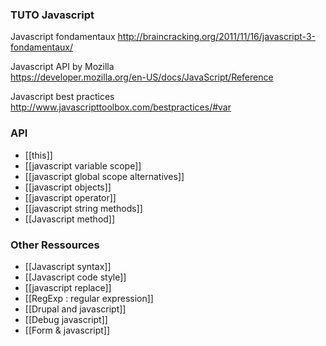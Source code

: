 ### TUTO Javascript

Javascript fondamentaux
http://braincracking.org/2011/11/16/javascript-3-fondamentaux/

Javascript API by Mozilla   
https://developer.mozilla.org/en-US/docs/JavaScript/Reference

Javascript best practices   
http://www.javascripttoolbox.com/bestpractices/#var

### API
* [[this]]
* [[javascript variable scope]]   
* [[javascript global scope alternatives]]
* [[javascript objects]]
* [[javascript operator]]
* [[javascript string methods]]
* [[Javascript method]]

### Other Ressources
* [[Javascript syntax]]
* [[Javascript code style]]   
* [[javascript replace]]
* [[RegExp : regular expression]]
* [[Drupal and javascript]]
* [[Debug javascript]]
* [[Form & javascript]]




